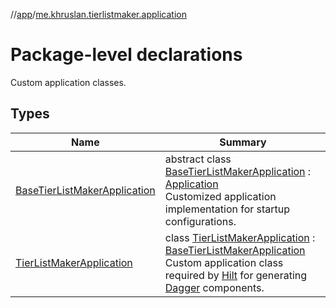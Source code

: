 //[app](../../index.md)/[me.khruslan.tierlistmaker.application](index.md)

# Package-level declarations

Custom application classes.

## Types

| Name | Summary |
|---|---|
| [BaseTierListMakerApplication](-base-tier-list-maker-application/index.md) | abstract class [BaseTierListMakerApplication](-base-tier-list-maker-application/index.md) : [Application](https://developer.android.com/reference/kotlin/android/app/Application.html)<br>Customized application implementation for startup configurations. |
| [TierListMakerApplication](-tier-list-maker-application/index.md) | class [TierListMakerApplication](-tier-list-maker-application/index.md) : [BaseTierListMakerApplication](-base-tier-list-maker-application/index.md)<br>Custom application class required by [Hilt](https://dagger.dev/hilt) for generating [Dagger](https://dagger.dev) components. |

